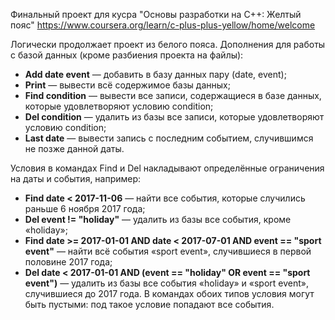 Финальный проект для кусра "Основы разработки на С++: Желтый пояс" https://www.coursera.org/learn/c-plus-plus-yellow/home/welcome

Логически продолжает проект из белого пояса. Дополнения для работы с базой данных (кроме разбиения проекта на файлы):

+ **Add date event** — добавить в базу данных пару (date, event);
+ **Print** — вывести всё содержимое базы данных;
+ **Find condition** — вывести все записи, содержащиеся в базе данных, которые удовлетворяют условию condition;
+ **Del condition** — удалить из базы все записи, которые удовлетворяют условию condition;
+ **Last date** — вывести запись с последним событием, случившимся не позже данной даты.

Условия в командах Find и Del накладывают определённые ограничения на даты и события, например:

+ **Find date < 2017-11-06** — найти все события, которые случились раньше 6 ноября 2017 года;
+ **Del event != "holiday"** — удалить из базы все события, кроме «holiday»;
+ **Find date >= 2017-01-01 AND date < 2017-07-01 AND event == "sport event"** — найти всё события «sport event», случившиеся в первой половине 2017 года;
+ **Del date < 2017-01-01 AND (event == "holiday" OR event == "sport event")** — удалить из базы все события «holiday» и «sport event», случившиеся до 2017 года.
В командах обоих типов условия могут быть пустыми: под такое условие попадают все события.
